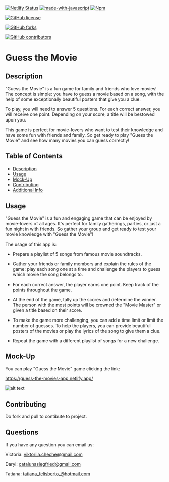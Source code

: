 [![Netlify Status](https://api.netlify.com/api/v1/badges/873e97f5-7b19-41fa-be22-44d4e295f116/deploy-status)](https://app.netlify.com/sites/guess-the-movies-app/deploys)
[![made-with-javascript](https://img.shields.io/badge/Made%20with-JavaScript-1f425f.svg)](https://www.javascript.com)
[![Npm](https://badgen.net/badge/icon/npm?icon=npm&label)](https://https://npmjs.com/)


[![GitHub license](https://img.shields.io/github/license/Naereen/StrapDown.js.svg)](https://github.com/Naereen/StrapDown.js/blob/master/LICENSE)

[![GitHub forks](https://img.shields.io/github/forks/Naereen/StrapDown.js.svg?style=social&label=Fork&maxAge=2592000)](https://GitHub.com/Naereen/StrapDown.js/network/)

[![GitHub contributors](https://img.shields.io/github/contributors/Naereen/badges.svg)](https://GitHub.com/Naereen/badges/graphs/contributors/)

# Guess the Movie

## Description

"Guess the Movie" is a fun game for family and friends who love movies! The concept is simple: you have to guess a movie based on a song, with the help of some exceptionally beautiful posters that give you a clue.

To play, you will need to answer 5 questions. For each correct answer, you will receive one point. Depending on your score, a title will be bestowed upon you.

This game is perfect for movie-lovers who want to test their knowledge and have some fun with friends and family. So get ready to play "Guess the Movie" and see how many movies you can guess correctly!

## Table of Contents

- [Description](#description)
- [Usage](#usage)
- [Mock-Up](#mock-up)
- [Contributing](#Contributing)
- [Additional Info](#questions)


## Usage 

"Guess the Movie" is a fun and engaging game that can be enjoyed by movie-lovers of all ages. It's perfect for family gatherings, parties, or just a fun night in with friends. So gather your group and get ready to test your movie knowledge with "Guess the Movie"!

The usage of this app is:

  - Prepare a playlist of 5 songs from famous movie soundtracks.

  - Gather your friends or family members and explain the rules of the game: play each song one at a time and challenge the players to guess which movie the song belongs to.

  - For each correct answer, the player earns one point. Keep track of the points throughout the game.

  - At the end of the game, tally up the scores and determine the winner. The person with the most points will be crowned the "Movie Master" or given a title based on their score.

  - To make the game more challenging, you can add a time limit or limit the number of guesses. To help the players, you can provide beautiful posters of the movies or play the lyrics of the song to give them a clue.

  - Repeat the game with a different playlist of songs for a new challenge.

## Mock-Up

You can play "Guess the Movie" game clicking the link:

https://guess-the-movies-app.netlify.app/

![alt text](https://github.com/MarilynWho/guess-the-movie-app/blob/main/src/images/React%20App.gif?raw=true)
 

## Contributing

Do fork and pull to contibute to project.


## Questions

If you have any question you can email us:

Victoria: viktoriia.cheche@gmail.com
 
Daryl: catalunasiegfried@gmail.com

Tatiana: tatiana_felisberto_@hotmail.com



